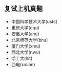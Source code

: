 ## 复试上机真题
* 中国科学技术大学(ustc)
* 重庆大学(cqu)
* 安徽大学(ahu)
* 北京师范大学(bnu)
* 厦门大学(xmu)
* 西北大学(nwu)
* 哈工大(hit)
* 西电(xidian)


